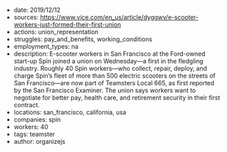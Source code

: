 - date: 2019/12/12
- sources: https://www.vice.com/en_us/article/dyggwv/e-scooter-workers-just-formed-their-first-union
- actions: union_representation
- struggles: pay_and_benefits, working_conditions
- employment_types: na
- description: E-scooter workers in San Francisco at the Ford-owned start-up Spin joined a union on Wednesday—a first in the fledgling industry. Roughly 40 Spin workers—who collect, repair, deploy, and charge Spin’s fleet of more than 500 electric scooters on the streets of San Francisco—are now part of Teamsters Local 665, as first reported by the San Francisco Examiner. The union says workers want to negotiate for better pay, health care, and retirement security in their first contract.
- locations: san_francisco, california, usa
- companies: spin
- workers: 40
- tags: teamster
- author: organizejs
